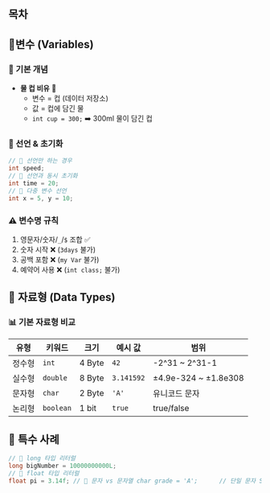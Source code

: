 ## 목차
## 🧩변수 (Variables)
### 📌 기본 개념
- **물 컵 비유** 🥤
    - 변수 = 컵 (데이터 저장소)
    - 값 = 컵에 담긴 물
    - `int cup = 300;` ➡️ 300ml 물이 담긴 컵
### 📝 선언 & 초기화
```java
// 🎯 선언만 하는 경우 
int speed; 
// 🎯 선언과 동시 초기화 
int time = 20; 
// 🎯 다중 변수 선언 
int x = 5, y = 10;
```
### ⚠️ 변수명 규칙
1. 영문자/숫자/`_`/`$` 조합 ✅
2. 숫자 시작 ❌ (`3days` 불가)
3. 공백 포함 ❌ (`my Var` 불가)
4. 예약어 사용 ❌ (`int class;` 불가)
## 🔡 자료형 (Data Types)
### 📊 기본 자료형 비교

| 유형  | 키워드       | 크기     | 예시 값       | 범위                   |
| --- | --------- | ------ | ---------- | -------------------- |
| 정수형 | `int`     | 4 Byte | `42`       | -2^31 ~ 2^31-1       |
| 실수형 | `double`  | 8 Byte | `3.141592` | ±4.9e-324 ~ ±1.8e308 |
| 문자형 | `char`    | 2 Byte | `'A'`      | 유니코드 문자              |
| 논리형 | `boolean` | 1 bit  | `true`     | true/false           |
## 🧪 특수 사례
```java
// 🎯 long 타입 리터럴 
long bigNumber = 10000000000L; 
// 🎯 float 타입 리터럴 
float pi = 3.14f; // 🎯 문자 vs 문자열 char grade = 'A';      // 단일 문자 String name = "Alice"; // 문자열```
